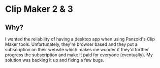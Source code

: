 # Clip Maker 2 & 3

## Why?
I wanted the reliability of having a desktop app when using Panzoid's Clip Maker tools. Unfortunately, they're browser based and they put a subscription on their website which makes me wonder if they'd further progress the subscription and make it paid for everyone (eventually). My solution was backing it up and fixing a few bugs.